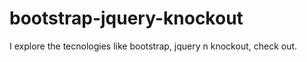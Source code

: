 # bootstrap-jquery-knockout
I explore the tecnologies like bootstrap, jquery n knockout, check out.
